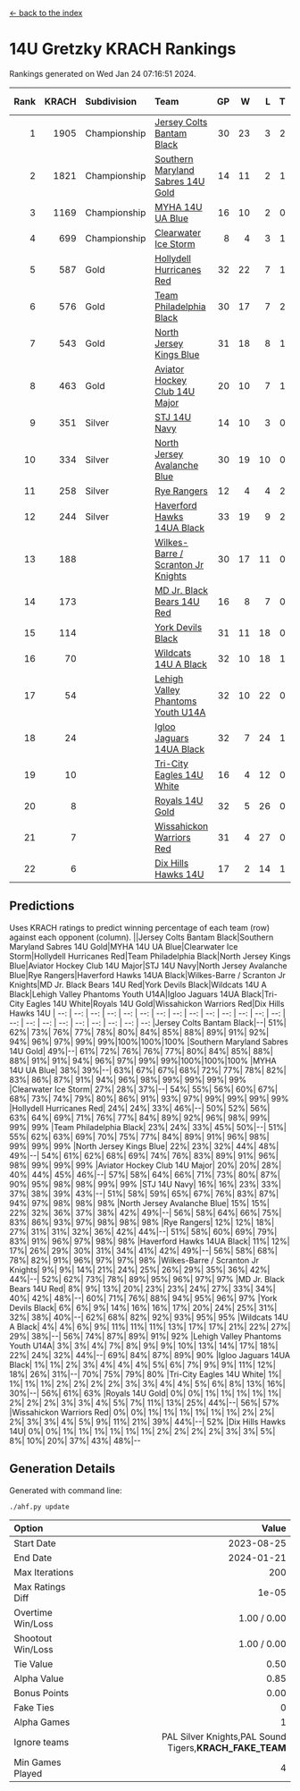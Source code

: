 [<- back to the index](readme.md)
# 14U Gretzky KRACH Rankings
Rankings generated on Wed Jan 24 07:16:51 2024.

Rank|KRACH|Subdivision|Team|GP|W|L|T|OTW|OTL|SoS|Exp Wins|Win Diff
---:|---:|:---|:---|---:|---:|---:|---:|---:|---:|---:|---:|---:
1|1905|Championship|[Jersey Colts Bantam Black](https://gamesheetstats.com/seasons/3659/teams/140580/schedule)|30|23|3|2|2|0|346|26.8|-0.0
2|1821|Championship|[Southern Maryland Sabres 14U Gold](https://gamesheetstats.com/seasons/3659/teams/140588/schedule)|14|11|2|1|0|0|452|12.3|-0.0
3|1169|Championship|[MYHA 14U UA Blue](https://gamesheetstats.com/seasons/3659/teams/140583/schedule)|16|10|2|0|2|2|461|12.8|-0.0
4|699|Championship|[Clearwater Ice Storm](https://gamesheetstats.com/seasons/3659/teams/142500/schedule)|8|4|3|1|0|0|743|5.3|-0.0
5|587|Gold|[Hollydell Hurricanes Red](https://gamesheetstats.com/seasons/3659/teams/140578/schedule)|32|22|7|1|1|1|354|24.4|0.0
6|576|Gold|[Team Philadelphia Black](https://gamesheetstats.com/seasons/3659/teams/140590/schedule)|30|17|7|2|2|2|508|20.8|-0.0
7|543|Gold|[North Jersey Kings Blue](https://gamesheetstats.com/seasons/3659/teams/140585/schedule)|31|18|8|1|3|1|417|22.3|-0.0
8|463|Gold|[Aviator Hockey Club 14U Major](https://gamesheetstats.com/seasons/3659/teams/140575/schedule)|20|10|7|1|1|1|663|12.3|-0.0
9|351|Silver|[STJ 14U Navy](https://gamesheetstats.com/seasons/3659/teams/140589/schedule)|14|10|3|0|0|1|293|10.8|-0.0
10|334|Silver|[North Jersey Avalanche Blue](https://gamesheetstats.com/seasons/3659/teams/140584/schedule)|30|19|10|0|0|1|408|19.9|0.0
11|258|Silver|[Rye Rangers](https://gamesheetstats.com/seasons/3659/teams/140587/schedule)|12|4|4|2|1|1|497|6.9|0.0
12|244|Silver|[Haverford Hawks 14UA Black](https://gamesheetstats.com/seasons/3659/teams/140577/schedule)|33|19|9|2|0|3|352|20.9|0.0
13|188||[Wilkes-Barre / Scranton Jr Knights](https://gamesheetstats.com/seasons/3659/teams/140593/schedule)|30|17|11|0|2|0|227|19.9|0.0
14|173||[MD Jr. Black Bears 14U Red](https://gamesheetstats.com/seasons/3659/teams/140581/schedule)|16|8|7|0|0|1|279|8.9|0.0
15|114||[York Devils Black](https://gamesheetstats.com/seasons/3659/teams/140595/schedule)|31|11|18|0|2|0|431|13.9|0.0
16|70||[Wildcats 14U A Black](https://gamesheetstats.com/seasons/3659/teams/140592/schedule)|32|10|18|1|1|2|454|12.4|0.0
17|54||[Lehigh Valley Phantoms Youth U14A](https://gamesheetstats.com/seasons/3659/teams/140582/schedule)|32|10|22|0|0|0|416|10.9|0.0
18|24||[Igloo Jaguars 14UA Black](https://gamesheetstats.com/seasons/3659/teams/140579/schedule)|32|7|24|1|0|0|456|8.4|0.0
19|10||[Tri-City Eagles 14U White](https://gamesheetstats.com/seasons/3659/teams/140591/schedule)|16|4|12|0|0|0|165|4.9|0.0
20|8||[Royals 14U Gold](https://gamesheetstats.com/seasons/3659/teams/140586/schedule)|32|5|26|0|0|1|168|5.9|0.0
21|7||[Wissahickon Warriors Red](https://gamesheetstats.com/seasons/3659/teams/140594/schedule)|31|4|27|0|0|0|232|4.9|0.0
22|6||[Dix Hills Hawks 14U](https://gamesheetstats.com/seasons/3659/teams/140576/schedule)|17|2|14|1|0|0|286|3.4|0.0

## Predictions
Uses KRACH ratings to predict winning percentage of each team (row) against each opponent (column).
||Jersey Colts Bantam Black|Southern Maryland Sabres 14U Gold|MYHA 14U UA Blue|Clearwater Ice Storm|Hollydell Hurricanes Red|Team Philadelphia Black|North Jersey Kings Blue|Aviator Hockey Club 14U Major|STJ 14U Navy|North Jersey Avalanche Blue|Rye Rangers|Haverford Hawks 14UA Black|Wilkes-Barre / Scranton Jr Knights|MD Jr. Black Bears 14U Red|York Devils Black|Wildcats 14U A Black|Lehigh Valley Phantoms Youth U14A|Igloo Jaguars 14UA Black|Tri-City Eagles 14U White|Royals 14U Gold|Wissahickon Warriors Red|Dix Hills Hawks 14U
| --: | --: | --: | --: | --: | --: | --: | --: | --: | --: | --: | --: | --: | --: | --: | --: | --: | --: | --: | --: | --: | --: | --: 
|Jersey Colts Bantam Black|--| 51%| 62%| 73%| 76%| 77%| 78%| 80%| 84%| 85%| 88%| 89%| 91%| 92%| 94%| 96%| 97%| 99%| 99%|100%|100%|100%
|Southern Maryland Sabres 14U Gold| 49%|--| 61%| 72%| 76%| 76%| 77%| 80%| 84%| 85%| 88%| 88%| 91%| 91%| 94%| 96%| 97%| 99%| 99%|100%|100%|100%
|MYHA 14U UA Blue| 38%| 39%|--| 63%| 67%| 67%| 68%| 72%| 77%| 78%| 82%| 83%| 86%| 87%| 91%| 94%| 96%| 98%| 99%| 99%| 99%| 99%
|Clearwater Ice Storm| 27%| 28%| 37%|--| 54%| 55%| 56%| 60%| 67%| 68%| 73%| 74%| 79%| 80%| 86%| 91%| 93%| 97%| 99%| 99%| 99%| 99%
|Hollydell Hurricanes Red| 24%| 24%| 33%| 46%|--| 50%| 52%| 56%| 63%| 64%| 69%| 71%| 76%| 77%| 84%| 89%| 92%| 96%| 98%| 99%| 99%| 99%
|Team Philadelphia Black| 23%| 24%| 33%| 45%| 50%|--| 51%| 55%| 62%| 63%| 69%| 70%| 75%| 77%| 84%| 89%| 91%| 96%| 98%| 99%| 99%| 99%
|North Jersey Kings Blue| 22%| 23%| 32%| 44%| 48%| 49%|--| 54%| 61%| 62%| 68%| 69%| 74%| 76%| 83%| 89%| 91%| 96%| 98%| 99%| 99%| 99%
|Aviator Hockey Club 14U Major| 20%| 20%| 28%| 40%| 44%| 45%| 46%|--| 57%| 58%| 64%| 66%| 71%| 73%| 80%| 87%| 90%| 95%| 98%| 98%| 99%| 99%
|STJ 14U Navy| 16%| 16%| 23%| 33%| 37%| 38%| 39%| 43%|--| 51%| 58%| 59%| 65%| 67%| 76%| 83%| 87%| 94%| 97%| 98%| 98%| 98%
|North Jersey Avalanche Blue| 15%| 15%| 22%| 32%| 36%| 37%| 38%| 42%| 49%|--| 56%| 58%| 64%| 66%| 75%| 83%| 86%| 93%| 97%| 98%| 98%| 98%
|Rye Rangers| 12%| 12%| 18%| 27%| 31%| 31%| 32%| 36%| 42%| 44%|--| 51%| 58%| 60%| 69%| 79%| 83%| 91%| 96%| 97%| 98%| 98%
|Haverford Hawks 14UA Black| 11%| 12%| 17%| 26%| 29%| 30%| 31%| 34%| 41%| 42%| 49%|--| 56%| 58%| 68%| 78%| 82%| 91%| 96%| 97%| 97%| 98%
|Wilkes-Barre / Scranton Jr Knights|  9%|  9%| 14%| 21%| 24%| 25%| 26%| 29%| 35%| 36%| 42%| 44%|--| 52%| 62%| 73%| 78%| 89%| 95%| 96%| 97%| 97%
|MD Jr. Black Bears 14U Red|  8%|  9%| 13%| 20%| 23%| 23%| 24%| 27%| 33%| 34%| 40%| 42%| 48%|--| 60%| 71%| 76%| 88%| 94%| 95%| 96%| 97%
|York Devils Black|  6%|  6%|  9%| 14%| 16%| 16%| 17%| 20%| 24%| 25%| 31%| 32%| 38%| 40%|--| 62%| 68%| 82%| 92%| 93%| 95%| 95%
|Wildcats 14U A Black|  4%|  4%|  6%|  9%| 11%| 11%| 11%| 13%| 17%| 17%| 21%| 22%| 27%| 29%| 38%|--| 56%| 74%| 87%| 89%| 91%| 92%
|Lehigh Valley Phantoms Youth U14A|  3%|  3%|  4%|  7%|  8%|  9%|  9%| 10%| 13%| 14%| 17%| 18%| 22%| 24%| 32%| 44%|--| 69%| 84%| 87%| 89%| 90%
|Igloo Jaguars 14UA Black|  1%|  1%|  2%|  3%|  4%|  4%|  4%|  5%|  6%|  7%|  9%|  9%| 11%| 12%| 18%| 26%| 31%|--| 70%| 75%| 79%| 80%
|Tri-City Eagles 14U White|  1%|  1%|  1%|  1%|  2%|  2%|  2%|  2%|  3%|  3%|  4%|  4%|  5%|  6%|  8%| 13%| 16%| 30%|--| 56%| 61%| 63%
|Royals 14U Gold|  0%|  0%|  1%|  1%|  1%|  1%|  1%|  2%|  2%|  2%|  3%|  3%|  4%|  5%|  7%| 11%| 13%| 25%| 44%|--| 56%| 57%
|Wissahickon Warriors Red|  0%|  0%|  1%|  1%|  1%|  1%|  1%|  1%|  2%|  2%|  2%|  3%|  3%|  4%|  5%|  9%| 11%| 21%| 39%| 44%|--| 52%
|Dix Hills Hawks 14U|  0%|  0%|  1%|  1%|  1%|  1%|  1%|  1%|  2%|  2%|  2%|  2%|  3%|  3%|  5%|  8%| 10%| 20%| 37%| 43%| 48%|--

## Generation Details

Generated with command line:
```
./ahf.py update
```

| Option | Value |
| :----- | ----: |
| Start Date | 2023-08-25 |
| End Date | 2024-01-21 |
| Max Iterations | 200 |
| Max Ratings Diff | 1e-05 |
| Overtime Win/Loss | 1.00 / 0.00 |
| Shootout Win/Loss | 1.00 / 0.00 |
| Tie Value | 0.50 |
| Alpha Value | 0.85 |
| Bonus Points | 0.00 |
| Fake Ties | 0 |
| Alpha Games | 1 |
| Ignore teams | PAL Silver Knights,PAL Sound Tigers,__KRACH_FAKE_TEAM__ |
| Min Games Played | 4 |

